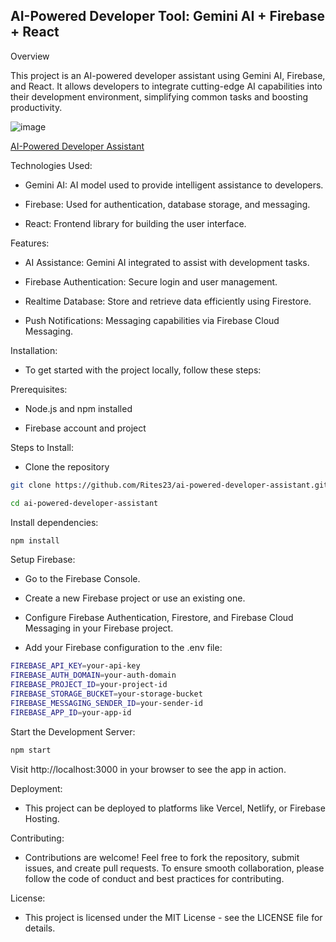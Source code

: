 ## AI-Powered Developer Tool: Gemini AI + Firebase + React

Overview

This project is an AI-powered developer assistant using Gemini AI, Firebase, and React. It allows developers to integrate cutting-edge AI capabilities into their development environment, simplifying common tasks and boosting productivity.

![image](https://github.com/user-attachments/assets/51356635-1f5f-4504-8d36-27abbcdef4fa)


[AI-Powered Developer Assistant](https://ai-powered-dev.netlify.app/)

Technologies Used:

- Gemini AI: AI model used to provide intelligent assistance to developers.

- Firebase: Used for authentication, database storage, and messaging.

- React: Frontend library for building the user interface.

Features: 

- AI Assistance: Gemini AI integrated to assist with development tasks.

- Firebase Authentication: Secure login and user management.

- Realtime Database: Store and retrieve data efficiently using Firestore.

- Push Notifications: Messaging capabilities via Firebase Cloud Messaging.

Installation: 

- To get started with the project locally, follow these steps:

Prerequisites:

- Node.js and npm installed

- Firebase account and project

Steps to Install: 

- Clone the repository

```bash
git clone https://github.com/Rites23/ai-powered-developer-assistant.git
```

```bash
cd ai-powered-developer-assistant
```


Install dependencies:

```bash
npm install
```

Setup Firebase:

- Go to the Firebase Console.

- Create a new Firebase project or use an existing one.

- Configure Firebase Authentication, Firestore, and Firebase Cloud Messaging in your Firebase project.

- Add your Firebase configuration to the .env file:

```bash
FIREBASE_API_KEY=your-api-key
FIREBASE_AUTH_DOMAIN=your-auth-domain
FIREBASE_PROJECT_ID=your-project-id
FIREBASE_STORAGE_BUCKET=your-storage-bucket
FIREBASE_MESSAGING_SENDER_ID=your-sender-id
FIREBASE_APP_ID=your-app-id
```
 
Start the Development Server:

```bash
npm start
```

Visit http://localhost:3000 in your browser to see the app in action.

Deployment:

- This project can be deployed to platforms like Vercel, Netlify, or Firebase Hosting.

Contributing:

- Contributions are welcome! Feel free to fork the repository, submit issues, and create pull requests. To ensure smooth collaboration, please follow the code of conduct and best practices for contributing.

License:

- This project is licensed under the MIT License - see the LICENSE file for details.
